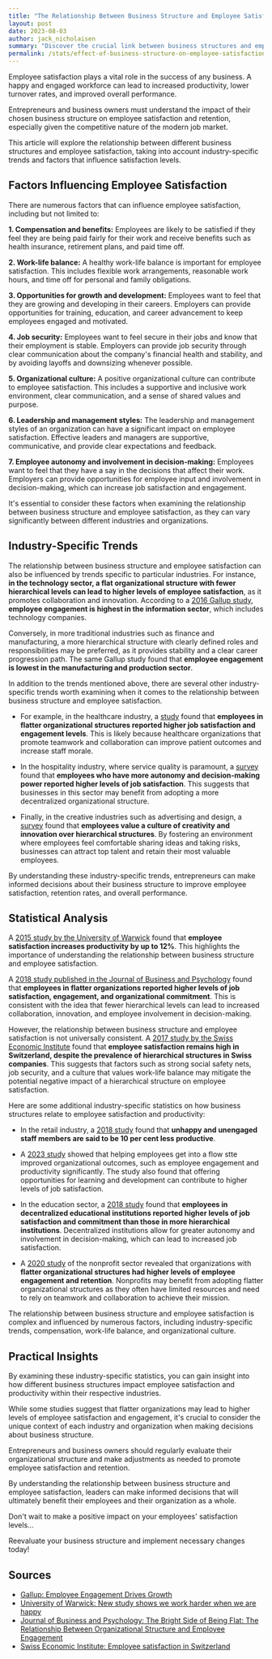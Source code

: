 ```yaml
---
title: "The Relationship Between Business Structure and Employee Satisfaction"
layout: post
date: 2023-08-03
author: jack_nicholaisen
summary: "Discover the crucial link between business structures and employee satisfaction in our in-depth analysis. Learn how industry-specific trends and factors influence satisfaction levels and how entrepreneurs can make informed decisions to improve employee retention. Don't miss out on these valuable insights – Optimize your business by improving employee satisfaction today!"
permalink: /stats/effect-of-business-structure-on-employee-satisfaction/
---
```


Employee satisfaction plays a vital role in the success of any business. A happy and engaged workforce can lead to increased productivity, lower turnover rates, and improved overall performance. 

Entrepreneurs and business owners must understand the impact of their chosen business structure on employee satisfaction and retention, especially given the competitive nature of the modern job market. 

This article will explore the relationship between different business structures and employee satisfaction, taking into account industry-specific trends and factors that influence satisfaction levels.

## Factors Influencing Employee Satisfaction

There are numerous factors that can influence employee satisfaction, including but not limited to:

**1.  Compensation and benefits:** Employees are likely to be satisfied if they feel they are being paid fairly for their work and receive benefits such as health insurance, retirement plans, and paid time off.

**2.  Work-life balance:** A healthy work-life balance is important for employee satisfaction. This includes flexible work arrangements, reasonable work hours, and time off for personal and family obligations.

**3.  Opportunities for growth and development:** Employees want to feel that they are growing and developing in their careers. Employers can provide opportunities for training, education, and career advancement to keep employees engaged and motivated.

**4.  Job security:** Employees want to feel secure in their jobs and know that their employment is stable. Employers can provide job security through clear communication about the company's financial health and stability, and by avoiding layoffs and downsizing whenever possible.

**5.  Organizational culture:** A positive organizational culture can contribute to employee satisfaction. This includes a supportive and inclusive work environment, clear communication, and a sense of shared values and purpose.

**6.  Leadership and management styles:** The leadership and management styles of an organization can have a significant impact on employee satisfaction. Effective leaders and managers are supportive, communicative, and provide clear expectations and feedback.

**7.  Employee autonomy and involvement in decision-making:** Employees want to feel that they have a say in the decisions that affect their work. Employers can provide opportunities for employee input and involvement in decision-making, which can increase job satisfaction and engagement.

It's essential to consider these factors when examining the relationship between business structure and employee satisfaction, as they can vary significantly between different industries and organizations.

## Industry-Specific Trends

The relationship between business structure and employee satisfaction can also be influenced by trends specific to particular industries. For instance, **in the technology sector, a flat organizational structure with fewer hierarchical levels can lead to higher levels of employee satisfaction**, as it promotes collaboration and innovation. According to a [2016 Gallup study](https://www.gallup.com/workplace/236198/employee-engagement-drives-growth.aspx), **employee engagement is highest in the information sector**, which includes technology companies.

Conversely, in more traditional industries such as finance and manufacturing, a more hierarchical structure with clearly defined roles and responsibilities may be preferred, as it provides stability and a clear career progression path. The same Gallup study found that **employee engagement is lowest in the manufacturing and production sector**.

In addition to the trends mentioned above, there are several other industry-specific trends worth examining when it comes to the relationship between business structure and employee satisfaction.

-   For example, in the healthcare industry, a [study](https://www.ncbi.nlm.nih.gov/pmc/articles/PMC7319078/) found that **employees in flatter organizational structures reported higher job satisfaction and engagement levels**. This is likely because healthcare organizations that promote teamwork and collaboration can improve patient outcomes and increase staff morale.

-   In the hospitality industry, where service quality is paramount, a [survey](https://www.hospitalitynet.org/opinion/4081809.html) found that **employees who have more autonomy and decision-making power reported higher levels of job satisfaction**. This suggests that businesses in this sector may benefit from adopting a more decentralized organizational structure.

-   Finally, in the creative industries such as advertising and design, a [survey](https://www.benjaminjbutler.com) found that **employees value a culture of creativity and innovation over hierarchical structures**. By fostering an environment where employees feel comfortable sharing ideas and taking risks, businesses can attract top talent and retain their most valuable employees.

By understanding these industry-specific trends, entrepreneurs can make informed decisions about their business structure to improve employee satisfaction, retention rates, and overall performance.

## Statistical Analysis

A [2015 study by the University of Warwick](https://warwick.ac.uk/newsandevents/pressreleases/new_study_shows/) found that **employee satisfaction increases productivity by up to 12%**. This highlights the importance of understanding the relationship between business structure and employee satisfaction.

A [2018 study published in the Journal of Business and Psychology](https://link.springer.com/article/10.1007/s10869-017-9522-9) found that **employees in flatter organizations reported higher levels of job satisfaction, engagement, and organizational commitment**. This is consistent with the idea that fewer hierarchical levels can lead to increased collaboration, innovation, and employee involvement in decision-making.

However, the relationship between business structure and employee satisfaction is not universally consistent. A [2017 study by the Swiss Economic Institute](https://ethz.ch/en.html) found that **employee satisfaction remains high in Switzerland, despite the prevalence of hierarchical structures in Swiss companies**. This suggests that factors such as strong social safety nets, job security, and a culture that values work-life balance may mitigate the potential negative impact of a hierarchical structure on employee satisfaction.

Here are some additional industry-specific statistics on how business structures relate to employee satisfaction and productivity:

-   In the retail industry, a [2018 study](https://www.retailgazette.co.uk/blog/2018/08/comment-the-secret-to-maximising-employee-satisfaction/) found that **unhappy and unengaged staff members are said to be 10 per cent less productive**.

-   A [2023 study](https://www.prnewswire.com/news-releases/organizations-can-increase-employee-engagement-and-productivity-by-helping-employees-achieve-flow-state-according-to-new-mclean--company-research-301820070.html) showed that helping employees get into a flow stte improved organizational outcomes, such as employee engagement and productivity significantly. The study also found that offering opportunities for learning and development can contribute to higher levels of job satisfaction.

-   In the education sector, a [2018 study](https://www.tandfonline.com/doi/full/10.1080/23311975.2016.1273082) found that **employees in decentralized educational institutions reported higher levels of job satisfaction and commitment than those in more hierarchical institutions**. Decentralized institutions allow for greater autonomy and involvement in decision-making, which can lead to increased job satisfaction.

-   A [2020 study](https://www.hrdive.com/news/preventative-care-a-major-savings-opportunity-for-employers-nonprofit-sa/584844/) of the nonprofit sector revealed that organizations with **flatter organizational structures had higher levels of employee engagement and retention**. Nonprofits may benefit from adopting flatter organizational structures as they often have limited resources and need to rely on teamwork and collaboration to achieve their mission.

The relationship between business structure and employee satisfaction is complex and influenced by numerous factors, including industry-specific trends, compensation, work-life balance, and organizational culture. 

## Practical Insights

By examining these industry-specific statistics, you can gain insight into how different business structures impact employee satisfaction and productivity within their respective industries.

While some studies suggest that flatter organizations may lead to higher levels of employee satisfaction and engagement, it's crucial to consider the unique context of each industry and organization when making decisions about business structure.

Entrepreneurs and business owners should regularly evaluate their organizational structure and make adjustments as needed to promote employee satisfaction and retention.

By understanding the relationship between business structure and employee satisfaction, leaders can make informed decisions that will ultimately benefit their employees and their organization as a whole.

Don't wait to make a positive impact on your employees' satisfaction levels...

Reevaluate your business structure and implement necessary changes today!

## Sources

-   [Gallup: Employee Engagement Drives Growth](https://www.gallup.com/workplace/236198/employee-engagement-drives-growth.aspx)
-   [University of Warwick: New study shows we work harder when we are happy](https://news.warwick.ac.uk/newsandevents/pressreleases/new_study_shows/)
-   [Journal of Business and Psychology: The Bright Side of Being Flat: The Relationship Between Organizational Structure and Employee Engagement](https://link.springer.com/article/10.1007/s10869-017-9522-9)
-   [Swiss Economic Institute: Employee satisfaction in Switzerland](https://www.kof.ethz.ch/en/news-and-events/news/news-archive/2017/09/employee-satisfaction-in-switzerland.html)